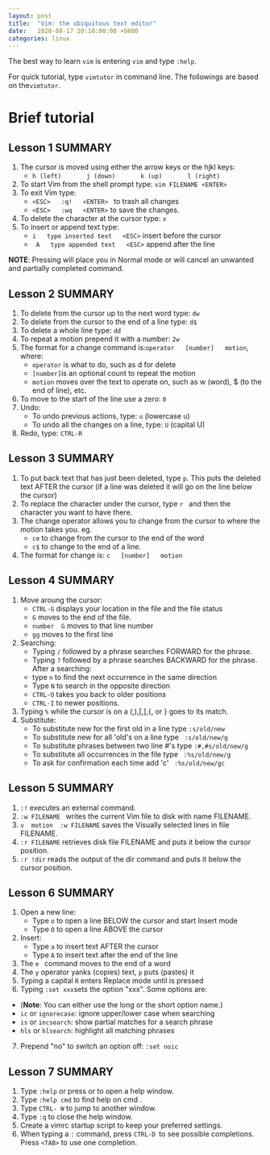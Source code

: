 ```yaml
---
layout: post
title:  "Vim: the ubiquitous text editor"
date:   2020-08-17 20:10:00:00 +0800
categories: linux
---
```




The best way to learn `vim` is entering `vim` and type `:help`.

For quick tutorial, type `vimtutor` in command line. The followings are based on the`vimtutor`.



# Brief tutorial

##  Lesson 1 SUMMARY

1. The cursor is moved using either the arrow keys or the hjkl keys: 
   *  `h (left)       j (down)       k (up)       l (right)`
2. To start Vim from the shell prompt type:  `vim FILENAME <ENTER>`
3. To exit Vim type:    
   *  `<ESC>   :q!   <ENTER> ` to trash all changes
   * `<ESC>   :wq   <ENTER>`  to save the changes.
4. To delete the character at the cursor type:  `x`
5. To insert or append text type:
   * `i   type inserted text   <ESC>`         insert before the cursor
   * ` A   type appended text   <ESC>`         append after the line

**NOTE**: Pressing <ESC> will place you in Normal mode or will cancel an unwanted and partially completed command.



## Lesson 2 SUMMARY

1. To delete from the cursor up to the next word type:    `dw`
2. To delete from the cursor to the end of a line type:    `d$`
3. To delete a whole line type:    `dd`
4. To repeat a motion prepend it with a number:   `2w`
5. The format for a change command is:`operator   [number]   motion`, where:
   *  `operator` is what to do, such as  d  for delete
   *  `[number]`is an optional count to repeat the motion
   *  `motion` moves over the text to operate on, such as  w (word), $ (to the end of line), etc.
6. To move to the start of the line use a zero: `0`
7. Undo:
   * To undo previous actions, type: `u`  (lowercase u)
   * To undo all the changes on a line, type: `U`  (capital U)
8. Redo, type: `CTRL-R`



##  Lesson 3 SUMMARY


1. To put back text that has just been deleted, type `p`.  This puts the deleted text AFTER the cursor (if a line was deleted it will go on the line below the cursor)
2. To replace the character under the cursor, type `r ` and then the character you want to have there.
3. The change operator allows you to change from the cursor to where the motion takes you.  eg. 
   * `ce`  to change from the cursor to the end of the word
   * `c$`  to change to the end of a line.
4. The format for change is: `c   [number]   motion`



## Lesson 4 SUMMARY


1. Move aroung the cursor:
	* `CTRL-G`  displays your location in the file and the file status
	* `G`  moves to the end of the file.
	* `number  G`  moves to that line number
	* `gg`  moves to the first line  
2. Searching:
	* Typing  `/`  followed by a phrase searches FORWARD for the phrase.
	* Typing  `?`  followed by a phrase searches BACKWARD for the phrase.
	After a searching:
	* type  `n`  to find the next occurrence in the same direction
	* Type `N`  to search in the opposite direction
	*  `CTRL-O` takes you back to older positions
	*  `CTRL-I` to newer positions.
3. Typing  `%`  while the cursor is on a (,),[,],{, or } goes to its match.
4. Substitute:
	* To substitute new for the first old in a line type   `:s/old/new`
	* To substitute new for all 'old's on a line type        `  :s/old/new/g `
	* To substitute phrases between two line #'s type `:#,#s/old/new/g`
	* To substitute all occurrences in the file type        ` :%s/old/new/g`
	* To ask for confirmation each time add 'c'             ` :%s/old/new/gc`



##   Lesson 5 SUMMARY

1. `:!`  executes an external command.
2. `:w FILENAME ` writes the current Vim file to disk with name FILENAME.
3. `v  motion  :w FILENAME`  saves the Visually selected lines in file FILENAME.
4. `:r FILENAME`  retrieves disk file FILENAME and puts it below the cursor position.
5. `:r !dir`  reads the output of the dir command and puts it below the cursor position.



##   Lesson 6 SUMMARY

1. Open a new line:
	* Type  `o`  to open a line BELOW the cursor and start Insert mode
	* Type  `O`  to open a line ABOVE the cursor
2. Insert:
	* Type  `a`  to insert text AFTER the cursor
	* Type  `A`  to insert text after the end of the line
3. The  `e ` command moves to the end of a word
4. The  `y`  operator yanks (copies) text,  `p`  puts (pastes) it
5. Typing a capital  `R`  enters Replace mode until  <ESC>  is pressed
6. Typing `:set xxx`sets the option "xxx".  Some options are: 
  * (**Note**: You can either use the long or the short option name.)
  * `ic` or  `ignorecase`: ignore upper/lower case when searching
  * `is` or  `incsearch`: show partial matches for a search phrase
  * `hls` or  `hlsearch`: highlight all matching phrases
7. Prepend "no" to switch an option off:   `:set noic`



## Lesson 7 SUMMARY

1. Type  `:help`  or press <F1> or <HELP>  to open a help window.
2. Type  `:help cmd`  to find help on  cmd .
3. Type  `CTRL- W`  to jump to another window.
4. Type  `:q`  to close the help window.
5. Create a vimrc startup script to keep your preferred settings.
6. When typing a `:`  command, press `CTRL-D `to see possible completions. Press `<TAB>` to use one completion.

